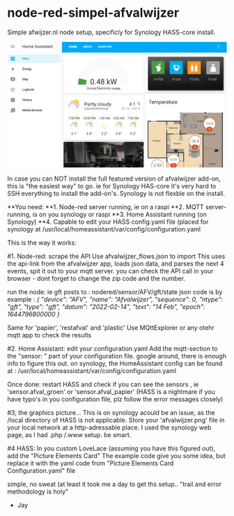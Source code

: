 # node-red-simpel-afvalwijzer
Simple afwijzer.nl node setup, specificly for Synology HASS-core install.

![This is an image](https://github.com/javos65/node-red-simpel-afvalwijzer/blob/main/afvalwijzer_example.jpg?raw=true)


In case you can NOT install the full featured version of afvalwijzer add-on, this is "the easiest way" to go.
ie for Synology HAS-core it's very hard to SSH everything to install the add-on's. Synology is not flexble on the install.

**You need:
**1. Node-red server running, ie on a raspi
**2. MQTT server-running, is on you synology or raspi
**3. Home Assistant running (on Synology)
**4. Capable to edit your HASS config.yaml file (placed for synology at /usr/local/homeassistant/var/config/configuration.yaml

This is the way it works:

#1. Node-red: scrape the API
Use afvalwijzer_flows.json to import
This uses the api-link from the afvalwijzer app, loads json data, and parses the next 4 events, spit it out to your mqtt server.
you can check the API call in your browser -  dont forget to change the zip code and the number.

run the node:
ie gft posts to : nodered/sensor/AFV/gft/state
json code is by example :
*{
  "device": "AFV",
  "name": "Afvalwijzer",
  "sequence": 0,
  "ntype": "gft",
  "type": "gft",
  "datum": "2022-02-14",
  "text": "14 Feb",
  "epoch": 1644796800000
}*

Same for 'papier', 'restafval' and 'plastic' 
Use MQttExplorer or any otehr mqtt app to check the results

#2. Home Assistant: edit your configuration.yaml
Add the mqtt-section to the "sensor: " part of your configuration file.
google around, there is enough info to figure this out.
on synology, the HomeAssistant config can be found at : /usr/local/homeassistant/var/config/configuration.yaml

Once done: restart HASS and check if you can see the sensors , ie 'sensor.afval_groen' or 'sensor.afval_papier'
(HASS is a nightmare if you have typo's in you configuration file, plz follow the error messages closely)

#3, the graphics picture... This is on synology acould be an issue, as the /local directory of HASS is not applicable.
Store your 'afvalwijzer.png' file in your local network at a http-adressable place.
I used the synology web page, as I had .php /.www setup. be smart.

#4 HASS: In you custom LoveLace (assuming you have this figured out), add the "Picture Elements Card"
The example code give you some idea, but replace it with the yaml code from "Picture Elements Card Configuration.yaml" file


simple, no sweat (at least it took me a day to get ths setup.. "trail and error methodology is holy"

- Jay
